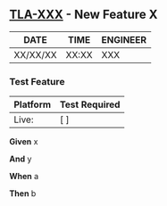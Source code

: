 ## [TLA-XXX](https://<issuelink>) - New Feature X

| DATE     | TIME  | ENGINEER |
| -------- | ----- | -------- |
| XX/XX/XX | XX:XX | XXX      |

### Test Feature

| Platform | Test Required |
| -------- | ------------- |
| Live:    | [ ]           |

**Given** x

**And** y

**When** a

**Then** b
